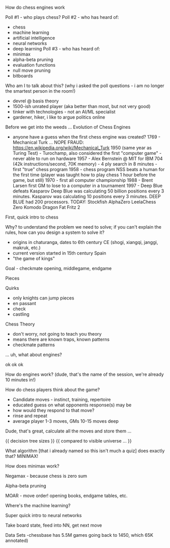 How do chess engines work

Poll #1 - who plays chess?
Poll #2 - who has heard of:
* chess
* machine learning
* artificial intelligence
* neural networks
* deep learning
Poll #3 - who has heard of:
* minimax
* alpha-beta pruning
* evaluation functions
* null move pruning
* bitboards

Who am I to talk about this? (why i asked the poll questions - i am no longer the smartest person in the room!)
* devrel @ basis theory
* 1500-ish unrated player (aka better than most, but not very good)
* tinker with technologies - not an AI/ML specialist
* gardener, hiker, i like to argue politics online

Before we get into the weeds ... Evolution of Chess Engines

- anyone have a guess when the first chess engine was created?
1769 - Mechanical Turk ... NOPE FRAUD: https://en.wikipedia.org/wiki/Mechanical_Turk
1950 (same year as Turing Test) - Turochamp, also considered the first "computer game" - never able to run on hardware
1957 - Alex Bernstein @ MIT for IBM 704 (42k instructions/second, 70K memory) - 4 ply search in 8 minutes - first "true" chess program
1958 - chess program NSS beats a human for the first time (player was taught how to play chess 1 hour before the game, but still)
1970 - first all computer championship
1988 - Brent Larsen first GM to lose to a computer in a tournament
1997 - Deep Blue defeats Kasparov
Deep Blue was calculating 50 billion positions every 3 minutes. Kasparov was calculating 10 positions every 3 minutes. DEEP BLUE had 200 processors.
TODAY:
Stockfish
AlphaZero
LeelaChess Zero
Komodo Dragon
Fat Fritz 2

First, quick intro to chess

Why? to understand the problem we need to solve; if you can't explain the rules, how can you design a system to solve it?

- origins in chaturanga, dates to 6th century CE (shogi, xiangqi, janggi, makruk, etc.)
- current version started in 15th century Spain
- "the game of kings"

Goal - checkmate
opening, middlegame, endgame

Pieces

Quirks
- only knights can jump pieces
- en passant
- check
- castling

Chess Theory
- don't worry, not going to teach you theory
- means there are known traps, known patterns
- checkmate patterns

... uh, what about engines?

ok ok ok 

How do engines work? (dude, that's the name of the session, we're already 10 minutes in!)

How do chess players think about the game?
* Candidate moves - instinct, training, repertoire
* educated guess on what opponents response(s) may be
* how would they respond to that move?
* rinse and repeat
* average player 1-3 moves, GMs 10-15 moves deep

Dude, that's great, calculate all the moves and store them ...

{{ decision tree sizes }}
{{ compared to visible universe ... }}

What algorithm [that i already named so this isn't much a quiz] does exactly that?
MINIMAX!

How does minimax work?

Negamax - because chess is zero sum

Alpha-beta pruning

MOAR - move order! opening books, endgame tables, etc.

Where's the machine learning?

Super quick intro to neural networks

Take board state, feed into NN, get next move



Data Sets
-chessbase has 5.5M games going back to 1450, which 65K annotated)